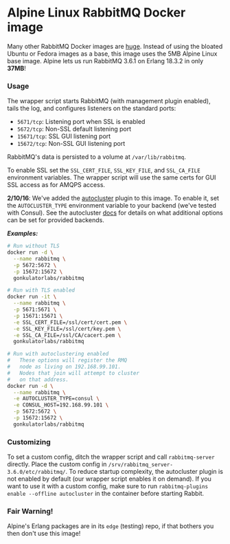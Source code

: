 # Alpine Linux RabbitMQ Docker image
Many other RabbitMQ Docker images are [huge](https://imagelayers.io/?images=rabbitmq:latest,frodenas%2Frabbitmq:latest,tutum%2Frabbitmq:latest).  Instead of using the bloated Ubuntu or Fedora images as a base, this image uses the 5MB Alpine Linux base image.  Alpine lets us run RabbitMQ 3.6.1 on Erlang 18.3.2 in only **37MB**!

### Usage
The wrapper script starts RabbitMQ (with management plugin enabled), tails the log, and configures listeners on the standard ports:
  - `5671/tcp`: Listening port when SSL is enabled
  - `5672/tcp`: Non-SSL default listening port
  - `15671/tcp`: SSL GUI listening port
  - `15672/tcp`: Non-SSL GUI listening port

RabbitMQ's data is persisted to a volume at `/var/lib/rabbitmq`.

To enable SSL set the `SSL_CERT_FILE`, `SSL_KEY_FILE`, and `SSL_CA_FILE` environment variables.  The wrapper script will use the same certs for GUI SSL access as for AMQPS access.

**2/10/16**: We've added the [autocluster](https://github.com/aweber/rabbitmq-autocluster) plugin to this image. To enable it, set the `AUTOCLUSTER_TYPE` environment variable to your backend (we've tested with Consul). See the autocluster [docs](https://github.com/aweber/rabbitmq-autocluster#configuration) for details on what additional options can be set for provided backends.

***Examples:***
```bash
# Run without TLS
docker run -d \
  --name rabbitmq \
  -p 5672:5672 \
  -p 15672:15672 \
  gonkulatorlabs/rabbitmq
```

```bash
# Run with TLS enabled
docker run -it \
  --name rabbitmq \
  -p 5671:5671 \
  -p 15671:15671 \
  -e SSL_CERT_FILE=/ssl/cert/cert.pem \
  -e SSL_KEY_FILE=/ssl/cert/key.pem \
  -e SSL_CA_FILE=/ssl/CA/cacert.pem \
  gonkulatorlabs/rabbitmq
```

```bash
# Run with autoclustering enabled
#   These options will register the RMQ
#   node as living on 192.168.99.101.
#   Nodes that join will attempt to cluster
#   on that address.
docker run -d \
  --name rabbitmq \
  -e AUTOCLUSTER_TYPE=consul \
  -e CONSUL_HOST=192.168.99.101 \
  -p 5672:5672 \
  -p 15672:15672 \
  gonkulatorlabs/rabbitmq
```

### Customizing
To set a custom config, ditch the wrapper script and call `rabbitmq-server` directly.  Place the custom config in `/srv/rabbitmq_server-3.6.0/etc/rabbitmq/`. To reduce startup complexity, the autocluster plugin is not enabled by default (our wrapper script enables it on demand). If you want to use it with a custom config, make sure to run `rabbitmq-plugins enable --offline autocluster` in the container before starting Rabbit.

### Fair Warning!
Alpine's Erlang packages are in its `edge` (testing) repo, if that bothers you then don't use this image!
